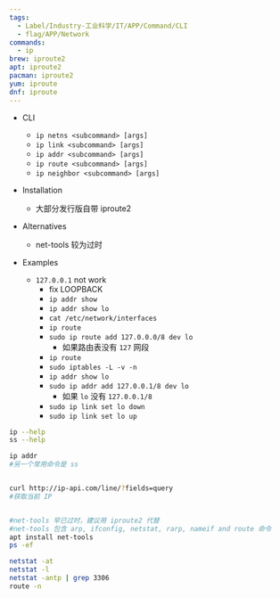 ```yaml
---
tags:
  - Label/Industry-工业科学/IT/APP/Command/CLI
  - flag/APP/Network
commands:
  - ip
brew: iproute2
apt: iproute2
pacman: iproute2
yum: iproute
dnf: iproute
---
```


- CLI
    - `ip netns <subcommand> [args]`
    - `ip link <subcommand> [args]`
    - `ip addr <subcommand> [args]`
    - `ip route <subcommand> [args]`
    - `ip neighbor <subcommand> [args]`

- Installation
    - 大部分发行版自带 iproute2

- Alternatives
    - net-tools 较为过时

- Examples
    - `127.0.0.1` not work
        - fix LOOPBACK
        - `ip addr show`
        - `ip addr show lo`
        - `cat /etc/network/interfaces`
        - `ip route`
        - `sudo ip route add 127.0.0.0/8 dev lo`
            - 如果路由表没有 `127` 网段
        - `ip route`
        - `sudo iptables -L -v -n`
        - `ip addr show lo`
        - `sudo ip addr add 127.0.0.1/8 dev lo`
            - 如果 `lo` 没有 `127.0.0.1/8`
        - `sudo ip link set lo down`
        - `sudo ip link set lo up`

```bash
ip --help
ss --help

ip addr
#另一个常用命令是 ss


curl http://ip-api.com/line/?fields=query
#获取当前 IP


#net-tools 早已过时，建议用 iproute2 代替
#net-tools 包含 arp, ifconfig, netstat, rarp, nameif and route 命令
apt install net-tools
ps -ef

netstat -at
netstat -l
netstat -antp | grep 3306
route -n
```
